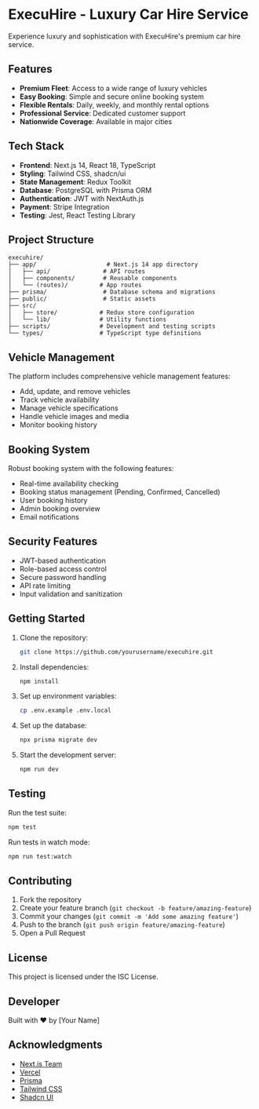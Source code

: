 # ExecuHire - Luxury Car Hire Service

Experience luxury and sophistication with ExecuHire's premium car hire service.

## Features

- **Premium Fleet**: Access to a wide range of luxury vehicles
- **Easy Booking**: Simple and secure online booking system
- **Flexible Rentals**: Daily, weekly, and monthly rental options
- **Professional Service**: Dedicated customer support
- **Nationwide Coverage**: Available in major cities

## Tech Stack

- **Frontend**: Next.js 14, React 18, TypeScript
- **Styling**: Tailwind CSS, shadcn/ui
- **State Management**: Redux Toolkit
- **Database**: PostgreSQL with Prisma ORM
- **Authentication**: JWT with NextAuth.js
- **Payment**: Stripe Integration
- **Testing**: Jest, React Testing Library

## Project Structure

```
execuhire/
├── app/                    # Next.js 14 app directory
│   ├── api/               # API routes
│   ├── components/        # Reusable components
│   └── (routes)/         # App routes
├── prisma/                # Database schema and migrations
├── public/                # Static assets
├── src/
│   ├── store/            # Redux store configuration
│   └── lib/              # Utility functions
├── scripts/              # Development and testing scripts
└── types/                # TypeScript type definitions
```

## Vehicle Management

The platform includes comprehensive vehicle management features:

- Add, update, and remove vehicles
- Track vehicle availability
- Manage vehicle specifications
- Handle vehicle images and media
- Monitor booking history

## Booking System

Robust booking system with the following features:

- Real-time availability checking
- Booking status management (Pending, Confirmed, Cancelled)
- User booking history
- Admin booking overview
- Email notifications

## Security Features

- JWT-based authentication
- Role-based access control
- Secure password handling
- API rate limiting
- Input validation and sanitization

## Getting Started

1. Clone the repository:
   ```bash
   git clone https://github.com/yourusername/execuhire.git
   ```

2. Install dependencies:
   ```bash
   npm install
   ```

3. Set up environment variables:
   ```bash
   cp .env.example .env.local
   ```

4. Set up the database:
   ```bash
   npx prisma migrate dev
   ```

5. Start the development server:
   ```bash
   npm run dev
   ```

## Testing

Run the test suite:
```bash
npm test
```

Run tests in watch mode:
```bash
npm run test:watch
```

## Contributing

1. Fork the repository
2. Create your feature branch (`git checkout -b feature/amazing-feature`)
3. Commit your changes (`git commit -m 'Add some amazing feature'`)
4. Push to the branch (`git push origin feature/amazing-feature`)
5. Open a Pull Request

## License

This project is licensed under the ISC License.

## Developer

Built with ❤️ by [Your Name]

## Acknowledgments

- [Next.js Team](https://nextjs.org)
- [Vercel](https://vercel.com)
- [Prisma](https://prisma.io)
- [Tailwind CSS](https://tailwindcss.com)
- [Shadcn UI](https://ui.shadcn.com)
